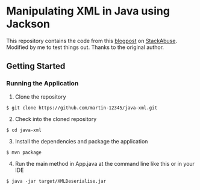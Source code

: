 # Manipulating XML in Java using Jackson

This repository contains the code from this [blogpost](https://stackabuse.com/serialize-and-deserialize-xml-in-java-with-jackson/) on [StackAbuse](https://stackabuse.com/). Modified by me to test things out. Thanks to the original author.

## Getting Started

### Running the Application

1. Clone the repository
```
$ git clone https://github.com/martin-12345/java-xml.git
```

2. Check into the cloned repository
```
$ cd java-xml
```

3. Install the dependencies and package the application
```
$ mvn package
```

4. Run the main method  in App.java at the command line like this or in your IDE
```
$ java -jar target/XMLDeserialise.jar
```
